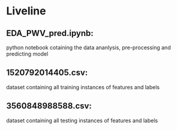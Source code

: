 # Liveline
## EDA_PWV_pred.ipynb:
python notebook cotaining the data ananlysis, pre-processing and predicting model
## 1520792014405.csv:
dataset containing all training instances of features and labels
## 3560848988588.csv:
dataset containing all testing instances of features and labels
